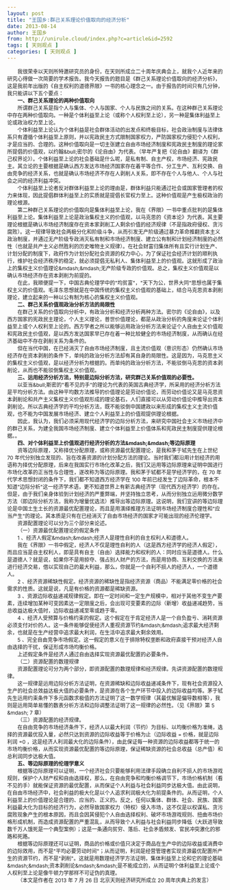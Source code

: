 ```yaml
---
layout: post
title: "王国乡:群己关系理论价值取向的经济分析"
date: 2013-08-14
author: 王国乡
from: http://unirule.cloud/index.php?c=article&id=2592
tags: [ 天则观点 ]
categories: [ 天则观点 ]
---
```


<div class="article">
 <div class="body-text">
  <p align="left">
  </p>
  <div style="text-indent: 18pt">
   <span style="font-size: 9pt">
    我很荣幸以天则所特邀研究员的身份，在天则所成立二十周年庆典会上，就我个人近年来的研究心得做一次简要的学术报告。我今天报告的题目是《群己关系理论价值取向的经济分析》，这是我前年出版的《自主权利的道德界限》一书的核心理念之一。由于报告的时间只有几分钟，我只能讲以下五个要点：
   </span>
  </div>
  <div style="text-indent: 18.05pt">
   <b>
   </b>
  </div>
  <div style="text-indent: 18.05pt">
   <b>
    <span style="font-size: 9pt">
     一、群己关系理论的两种价值取向
    </span>
   </b>
  </div>
  <div style="text-indent: 18.05pt">
   <b>
   </b>
  </div>
  <div style="text-indent: 18pt">
   <span style="font-size: 9pt">
    所谓群己关系是指个人与集体、个人与国家、个人与民族之间的关系。在这种群己关系理论中存在两种价值取向。一种是个体利益至上论（或称个人权利至上论），另一种是集体利益至上论或政治权力至上论。
   </span>
  </div>
  <div style="text-indent: 18.05pt">
   <b>
   </b>
  </div>
  <div style="text-indent: 18pt">
   <span style="font-size: 9pt">
    个体利益至上论认为个体利益是社会群体活动的出发点和终极目标，社会政治制度与法律体系只有遵循个体利益至上原则，并以宪政民主方式限制国家权力，严防国家权力侵犯个人权利，才是应当的、合理的。这种价值取向是一切主张建立自由市场经济制度和宪政民主制度的理论家所提倡的价值观，以约翰&amp;bull;密尔的《论自由》为代表。（早年严复把《论自由》翻译为《群己权界论》）。个体利益至上论的社会基础是什么呢，是私有制、自主产权，市场经济、宪政民主。其立论的主要根据是确认西方发达市场经济国家存在着平等合作、分工生产、互利交换、自由竞争的经济关系，也就是确认市场经济不存在人剥削人关系，即不存在个人与他人、个人与社会之间的经济利益冲突。
   </span>
  </div>
  <div style="text-indent: 18.05pt">
   <b>
   </b>
  </div>
  <div style="text-indent: 18pt">
   <span style="font-size: 9pt">
    个体利益至上论者反对群体利益至上论的理由是，群体利益只能通过社会或国家管理者的权力来体现，因此提倡群体利益至上的实质就是提倡长官权力至上。这种价值观是产生极权政治的理论根源。
   </span>
  </div>
  <div style="text-indent: 18.05pt">
   <b>
   </b>
  </div>
  <div style="text-indent: 18pt">
   <span style="font-size: 9pt">
    第二种群己关系理论的价值取向是集体利益至上论，我在《界限》一书中重点批判的是集体利益至上论。集体利益至上论是政治集权主义的价值观，以马克思的《资本论》为代表。其主要理论根据是确认市场经济制度存在资本家剥削工人剩余价值的经济规律（不是指政府侵权、贪污腐败）。这一规律导致社会两极分化和阶级斗争，从而引发无产阶级通过暴力革命推翻资本主义政治制度，并通过无产阶级专政消灭私有制和市场经济制度、建立公有制和计划经济制度的必然性（也就是共产主义必然胜利的历史唯物主义规律）。在社会财富归集体所有且实行计划生产、计划分配的制度下，政府作为计划分配社会资源的权力中心，为了保证社会经济计划的顺利执行，维护社会经济秩序的稳定，就必须提倡无私利人、集体利益至上的价值观。这就形成了政治上的集权主义价值理论&amp;mdash;&amp;mdash;无产阶级专政的价值观。总之，集权主义价值观是以确认市场经济存在资本剥削为前提的。
   </span>
  </div>
  <div style="text-indent: 18.05pt">
   <b>
   </b>
  </div>
  <div style="text-indent: 18pt">
   <span style="font-size: 9pt">
    在此，我顺便提一下，中国古典伦理学中的"均贫富"，"天下为公，世界大同"思想也属于集权主义的价值观。毛泽东思想就是在中国传统的集权主义价值观的基础上，结合马克思资本剥削理论，建立起来的一种以公有制为核心的集权主义价值观。
   </span>
  </div>
  <div style="text-indent: 18.05pt">
   <b>
   </b>
  </div>
  <div style="text-indent: 18.05pt">
   <b>
    <span style="font-size: 9pt">
     二、群己关系价值观政治分析方法的局限性
    </span>
   </b>
  </div>
  <div style="text-indent: 18.05pt">
   <b>
   </b>
  </div>
  <div style="text-indent: 18pt">
   <span style="font-size: 9pt">
    在群己关系的价值取向分析中，有政治分析和经济分析两种方法。密尔的《论自由》，以及西方国家的宪政民主理论，个人主义理论，普世价值理论，都是从政治分析的角度来论证个体利益至上或个人权利至上论的。西方学者之所以能够运用政治分析方法来论证个人自由主义价值观和宪政民主价值观，是以西方发达国家早已存在着一种比较健全的市场经济制度，从而确认在经济基础中不存在剥削关系为条件的。
   </span>
  </div>
  <div style="text-indent: 18.05pt">
   <b>
   </b>
  </div>
  <div style="text-indent: 18pt">
   <span style="font-size: 9pt">
    但在当代中国，在已经消灭了自由市场经济制度，且主流价值观（意识形态）仍然确认市场经济存在资本剥削的条件下，单纯的政治分析方法却有其自身的局限性。这是因为，马克思主义的集权主义价值观，是以经济分析为根据的。而单纯的政治分析方法，不能驳倒马克思的资本剥削论，从而也不能驳倒集权主义价值观。
   </span>
  </div>
  <div style="text-indent: 18.05pt">
   <b>
   </b>
  </div>
  <div style="text-indent: 18.05pt">
   <b>
    <span style="font-size: 9pt">
     三、运用经济分析方法，特别是边际分析方法，研究群己关系价值观的必要性。
    </span>
   </b>
  </div>
  <div style="text-indent: 18.05pt">
   <b>
   </b>
  </div>
  <div style="text-indent: 18pt">
   <span style="font-size: 9pt">
    以亚当&amp;bull;斯密的"看不见的手"的理论为代表的英国古典经济学，所采用的经济分析方法是平均分析方法。由这种平均数方法推导的价值理论是劳动价值论，而劳动价值论又是马克思资本剥削论和共产主义集权主义价值观形成的理论基石，人们直接可以从劳动价值论中推导出资本剥削论。所以古典经济学的平均分析方法，既不能驳倒中国建政以来形成的集权主义主流价值观，也不能为中国发展市场经济、建立个人利益至上的价值观提供理论根据。
   </span>
  </div>
  <div style="text-indent: 18.05pt">
   <b>
   </b>
  </div>
  <div style="text-indent: 18pt">
   <span style="font-size: 9pt">
    因此，我认为，我们必须采用现代经济学的边际分析方法，来研究中国社会主义市场经济中的群己关系，为建全我国市场经济制度、建立个体利益至上价值体系和宪政民主制度提供理论根据。。
   </span>
  </div>
  <div style="text-indent: 18.05pt">
   <b>
   </b>
  </div>
  <div style="text-indent: 18.05pt">
   <b>
    <span style="font-size: 9pt">
     四、对个体利益至上价值观进行经济分析的方法&amp;mdash;&amp;mdash;等边际原理
    </span>
   </b>
  </div>
  <div style="text-indent: 18.05pt">
   <b>
   </b>
  </div>
  <div style="text-indent: 18pt">
   <span style="font-size: 9pt">
    资等边际原理，又称择优分配原理，或称资源最优配置理论，是我和茅于轼先生在上世纪
   </span>
   <span style="font-size: 9pt">
    70
   </span>
   <span style="font-size: 9pt">
    年代分别独立发现的、旨在改善资源的计划分配方法的理论。当时我们都沿用计划经济的用语称为择优分配原理，后来在我国实行市场化改革之后，我们又运用等边际原理来证明中国进行市场化改革的正当性与合理性，遂改称为等边际原理。我和茅于轼都不是学经济学的，在
   </span>
   <span style="font-size: 9pt">
    70
   </span>
   <span style="font-size: 9pt">
    年代学术思想封闭的条件下，我们都不知道西方经济学在
   </span>
   <span style="font-size: 9pt">
    100
   </span>
   <span style="font-size: 9pt">
    年前已经发生了边际革命，根本不知道"边际分析"这一经济学术语，更不知道世界上有新古典经济学（现代西方经济学）的存在。但是，由于我们亲身体验到计划经济的严重弊端，并坚持独立思考，从而分别独立运用微分数学方法（即边际分析方法，我称为增量优选法）推导出等边际原理。这说明，我们宣讲的等边际理论是中国土生土长的资源最优配置理论，而且是用演绎推理方法证明市场经济制度合理性和"应当产生"的理论。其本质是只有在已经消灭了自由市场经济的国家才可能出现的经济伦理学。
   </span>
  </div>
  <div style="text-indent: 18.05pt">
   <b>
   </b>
  </div>
  <div style="text-indent: 18pt">
   <span style="font-size: 9pt">
    资源配置理论可以分为三个部分来论述。
   </span>
  </div>
  <div style="text-indent: 18.05pt">
   <b>
   </b>
  </div>
  <div style="text-indent: 18pt">
   <span style="font-size: 9pt">
    （一）资源最优配置理论的假定条件
   </span>
  </div>
  <div style="text-indent: 18.05pt">
   <b>
   </b>
  </div>
  <div style="text-indent: 18pt">
   <span style="font-size: 9pt">
    1
   </span>
   <span style="font-size: 9pt">
    、经济人假定&amp;mdash;&amp;mdash;经济人是理性自利的自主权利人和道德人。
   </span>
  </div>
  <div style="text-indent: 18.05pt">
   <b>
   </b>
  </div>
  <div style="text-indent: 18pt">
   <span style="font-size: 9pt">
    我在《界限》一书中假定，经济人不仅是理性自利的人（这是西方经济学的经济人假定），而且应当是自主权利人，即是具有自主（自由）选择能力和权利的人：同时应当是道德人。什么是道德人？就是说，如果你不是用掠夺、强占别人财产的方法，而是用协商、互利交换的方法来进行经济交易，借以实现自己的最大利益，那么，你就是一个自利不损人的经济人，一个道德人。
   </span>
  </div>
  <div style="text-indent: 18.05pt">
   <b>
   </b>
  </div>
  <div style="text-indent: 18pt">
   <span style="font-size: 9pt">
    2
   </span>
   <span style="font-size: 9pt">
    、经济资源稀缺性假定。经济资源的稀缺性是指经济资源（商品）不能满足零价格的社会需求的性质。这就是说，凡是有价格的资源都是稀缺资源。
   </span>
  </div>
  <div style="text-indent: 18.05pt">
   <b>
   </b>
  </div>
  <div style="text-indent: 18pt">
   <span style="font-size: 9pt">
    3
   </span>
   <span style="font-size: 9pt">
    、资源边际收益递减规律假定。即在一定时间和一定生产规模中，相对于其他不变生产要素，连续增加某种可变因素达一定限度之后，会出现可变要素的边际（新增）收益递减趋势，当总收益达极大值时，边际收益递减至零或趋于零。
   </span>
  </div>
  <div style="text-indent: 18.05pt">
   <b>
   </b>
  </div>
  <div style="text-indent: 18pt">
   <span style="font-size: 9pt">
    4
   </span>
   <span style="font-size: 9pt">
    、经济人受预算与价格约束的假定。这个假定在于肯定经济人是一个自负盈亏、消耗资源必须支付对价的人。这一条件能够促使经济人重视资源节约&amp;mdash;&amp;mdash;追求最大经济剩余，也就是在生产经营中追求最大利润，在生活中追求最大剩余效用。
   </span>
  </div>
  <div style="text-indent: 18.05pt">
   <b>
   </b>
  </div>
  <div style="text-indent: 18pt">
   <span style="font-size: 9pt">
    5
   </span>
   <span style="font-size: 9pt">
    、完全自由竞争市场假定。这一假定的意义在于排除特权垄断和政府直接干预对经济人自由选择的干扰，保证形成市场均衡价格。
   </span>
  </div>
  <div style="text-indent: 18.05pt">
   <b>
   </b>
  </div>
  <div style="text-indent: 18pt">
   <span style="font-size: 9pt">
    上述假定条件是经济人通过自由选择实现资源最优配置的必要条件。
   </span>
  </div>
  <div style="text-indent: 18.05pt">
   <b>
   </b>
  </div>
  <div style="text-indent: 18pt">
   <span style="font-size: 9pt">
    （二）资源配置的数理规律
   </span>
  </div>
  <div style="text-indent: 18.05pt">
   <b>
   </b>
  </div>
  <div style="text-indent: 18pt">
   <span style="font-size: 9pt">
    资源配置理论可分为两个部分，即资源配置的数理规律和经济规律。先讲资源配置的数理规律。
   </span>
  </div>
  <div style="text-indent: 18.05pt">
   <b>
   </b>
  </div>
  <div style="text-indent: 18pt">
   <span style="font-size: 9pt">
    这一规律是运用边际分析方法证明，在资源稀缺和边际收益递减条件下，现有社会资源投入生产的社会总效益达极大值的必要条件，是资源在各个生产环节中投入的边际收益均等。茅于轼先生运用约束条件下多元函数求极值的方法证明了这一数学规律（其最优解是偏导数相等），我则是运用简单易懂的数表分析方法和边际调整法证明了这一规律的必然性。（见《界限》第
   </span>
   <span style="font-size: 9pt">
    5
   </span>
   <span style="font-size: 9pt">
    &amp;mdash;
   </span>
   <span style="font-size: 9pt">
    7
   </span>
   <span style="font-size: 9pt">
    章）
   </span>
  </div>
  <div style="text-indent: 18.05pt">
   <b>
   </b>
  </div>
  <div style="text-indent: 18pt">
   <span style="font-size: 9pt">
    （三）资源配置的经济规律。
   </span>
  </div>
  <div style="text-indent: 18.05pt">
   <b>
   </b>
  </div>
  <div style="text-indent: 18pt">
   <span style="font-size: 9pt">
    在自由竞争的市场经济条件下，经济人以最大利润（节约）为目标、以均衡价格为准绳，选择的资源最优投入量，必然只达到资源的边际收益等于价格为止（边际收益
   </span>
   <span style="font-size: 9pt">
    =
   </span>
   <span style="font-size: 9pt">
    价格，就是边际利润
   </span>
   <span style="font-size: 9pt">
    =0
   </span>
   <span style="font-size: 9pt">
    ，这是经济人利润最大化的边际条件），由此保证每一种资源的边际收益都等于统一的市场均衡价格，从而实现资源最优配置的等边际原理，保证稀缺资源的社会总收益（总产值）和总利润同步达极大值。
   </span>
  </div>
  <div style="text-indent: 18.05pt">
   <b>
   </b>
  </div>
  <div style="text-indent: 18.05pt">
   <b>
    <span style="font-size: 9pt">
     五、等边际原理的伦理学意义
    </span>
   </b>
  </div>
  <div style="text-indent: 18.05pt">
   <b>
   </b>
  </div>
  <div style="text-indent: 18pt">
   <span style="font-size: 9pt">
    根据等边际原理可以证明，一个经济社会只要能够利用法律手段确立自利不损人的市场游戏规则，保护个人财产权和自由选择权，那么，在自由竞争和均衡价格调节下，市场价格机制（看不见的手）就能保证资源的最优配置，从而保证个人利益与社会利益同步达极大值。由此说明，在自由市场经济中，社会利益的极大化是以个人追求利润极大化为前提条件的。从而证明，个人利益至上的价值理论是合理的、应当的、正义的。反之，任何以集体、群体、社会、民族、国家利益最大化为目标的经济行为，必然导致国家权力（特权）侵入市场，这不仅是以权谋私、贪污腐败现象产生的根本原因，而且会因其侵犯个人自由选择权利、破坏市场游戏规则、扭曲市场价格形成机制，而造成资源配置的严重混乱，从而导致个人利益与社会利益同步降低（大跃进导致数千万人饿死是一个典型案例）；这是一条通向贫穷、落后、社会矛盾频发、官民冲突激化的邪路和死路。
   </span>
  </div>
  <div style="text-indent: 18.05pt">
   <b>
   </b>
  </div>
  <div style="text-indent: 18pt">
   <span style="font-size: 9pt">
    根据等边际原理还可以证明，商品的价格或价值只决定于商品在生产中的边际收益或消费中的边际效用，而不是"平均必要劳动时间"；从而证明，利润是经营管理者实现资源最优配置所产生的资源节约，而不是"剥削"。这就是用数理经济学方法证明，集体利益至上论和它的理论基础&amp;mdash;&amp;mdash;资本剥削论&amp;mdash;&amp;mdash;是不能成立的，从而证明个体利益至上论或个人权利至上论是像牛顿力学那样不可证伪的真理。
   </span>
  </div>
  <div style="text-indent: 18.05pt">
   <b>
   </b>
  </div>
  <div style="text-indent: 18pt">
   <span style="font-size: 9pt">
    （本文是作者在
   </span>
   <span style="font-size: 9pt">
    2013
   </span>
   <span style="font-size: 9pt">
    年
   </span>
   <span style="font-size: 9pt">
    7
   </span>
   <span style="font-size: 9pt">
    月
   </span>
   <span style="font-size: 9pt">
    26
   </span>
   <span style="font-size: 9pt">
    日
   </span>
   <span style="font-size: 9pt">
    北京天则经济研究所成立
   </span>
   <span style="font-size: 9pt">
    20
   </span>
   <span style="font-size: 9pt">
    周年庆典上的发言）
   </span>
  </div>
  <div style="text-indent: 18.05pt">
   <b>
   </b>
  </div>
  <div style="text-indent: 18.05pt">
   <b>
   </b>
  </div>
 </div>
</div>

